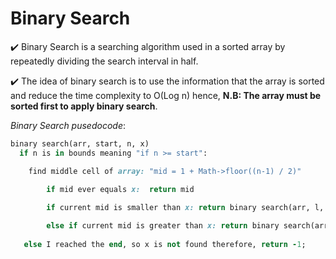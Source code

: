 # Binary Search

:heavy_check_mark: Binary Search is a searching algorithm used in a sorted array by repeatedly dividing the search interval in half.

:heavy_check_mark: The idea of binary search is to use the information that the array is sorted and reduce the time complexity to O(Log n)
hence, <b> N.B: The array must be sorted first to apply binary search</b>.

_Binary Search pusedocode_:
```rb
binary search(arr, start, n, x)
  if n is in bounds meaning "if n >= start":

	find middle cell of array: "mid = 1 + Math->floor((n-1) / 2)"
        
        if mid ever equals x:  return mid

        if current mid is smaller than x: return binary search(arr, l, mid - 1, x)

        else if current mid is greater than x: return binary search(arr, mid + 1, r, x)
   
   else I reached the end, so x is not found therefore, return -1;
```